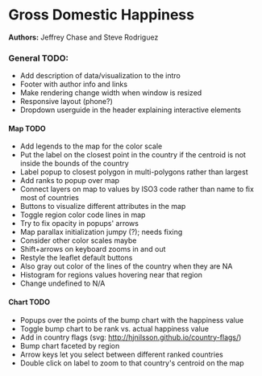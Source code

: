 # Gross Domestic Happiness

**Authors:** Jeffrey Chase and Steve Rodriguez


### General TODO:

- Add description of data/visualization to the intro
- Footer with author info and links
- Make rendering change width when window is resized
- Responsive layout (phone?)
- Dropdown userguide in the header explaining interactive elements


#### Map TODO


- Add legends to the map for the color scale
- Put the label on the closest point in the country if the centroid is not inside the bounds of the country
- Label popup to closest polygon in multi-polygons rather than largest
- Add ranks to popup over map
- Connect layers on map to values by ISO3 code rather than name to fix most of countries
- Buttons to visualize different attributes in the map
- Toggle region color code lines in map
- Try to fix opacity in popups' arrows
- Map parallax initialization jumpy (?); needs fixing
- Consider other color scales maybe
- Shift+arrows on keyboard zooms in and out
- Restyle the leaflet default buttons
- Also gray out color of the lines of the country when they are NA
- Histogram for regions values hovering near that region
- Change undefined to  N/A

#### Chart TODO

- Popups over the points of the bump chart with the happiness value
- Toggle bump chart to be rank vs. actual happiness value
- Add in country flags (svg: http://hjnilsson.github.io/country-flags/)
- Bump chart faceted by region
- Arrow keys let you select between different ranked countries
- Double click on label to zoom to that country's centroid on the map
